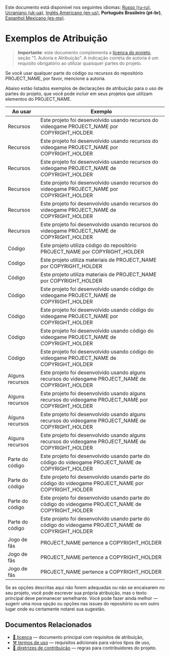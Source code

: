 Este documento está disponível nos seguintes idiomas: [Russo (ru-ru)](/ATTRIBUTION_ru-ru.md), [Ucraniano (uk-ua)](/ATTRIBUTION_uk-ua.md), [Inglês Americano (en-us)](/ATTRIBUTION.md), **Português Brasileiro (pt-br)**, [Espanhol Mexicano (es-mx)](/ATTRIBUTION_es-mx.md).

# Exemplos de Atribuição

> **Importante**: este documento complementa a [licença do projeto](/LICENSE_pt-br.md), seção "1. Autoria e Atribuição". A indicação correta de autoria é um requisito obrigatório ao utilizar quaisquer partes do projeto.

Se você usar qualquer parte do código ou recursos do repositório PROJECT_NAME, por favor, mencione a autoria.

Abaixo estão listados exemplos de declarações de atribuição para o uso de partes do projeto, que você pode incluir em seus projetos que utilizam elementos do PROJECT_NAME.

| Ao usar | Exemplo |
| --- | --- |
| Recursos | Este projeto foi desenvolvido usando recursos do videogame PROJECT_NAME por COPYRIGHT_HOLDER |
| Recursos | Este projeto foi desenvolvido usando recursos do videogame PROJECT_NAME por COPYRIGHT_HOLDER |
| Recursos | Este projeto foi desenvolvido usando recursos do videogame PROJECT_NAME de COPYRIGHT_HOLDER |
| Recursos | Este projeto foi desenvolvido usando recursos do videogame PROJECT_NAME por COPYRIGHT_HOLDER |
| Recursos | Este projeto foi desenvolvido usando recursos do videogame PROJECT_NAME de COPYRIGHT_HOLDER |
| Recursos | Este projeto foi desenvolvido usando recursos do videogame PROJECT_NAME de COPYRIGHT_HOLDER |
| Código | Este projeto utiliza código do repositório PROJECT_NAME por COPYRIGHT_HOLDER |
| Código | Este projeto utiliza materiais de PROJECT_NAME por COPYRIGHT_HOLDER |
| Código | Este projeto utiliza materiais de PROJECT_NAME por COPYRIGHT_HOLDER |
| Código | Este projeto foi desenvolvido usando código do videogame PROJECT_NAME de COPYRIGHT_HOLDER |
| Código | Este projeto foi desenvolvido usando código do videogame PROJECT_NAME por COPYRIGHT_HOLDER |
| Código | Este projeto foi desenvolvido usando código do videogame PROJECT_NAME de COPYRIGHT_HOLDER |
| Código | Este projeto foi desenvolvido usando código do videogame PROJECT_NAME de COPYRIGHT_HOLDER |
| Alguns recursos | Este projeto foi desenvolvido usando alguns recursos do videogame PROJECT_NAME de COPYRIGHT_HOLDER |
| Alguns recursos | Este projeto foi desenvolvido usando alguns recursos do videogame PROJECT_NAME por COPYRIGHT_HOLDER |
| Alguns recursos | Este projeto foi desenvolvido usando alguns recursos do videogame PROJECT_NAME de COPYRIGHT_HOLDER |
| Alguns recursos | Este projeto foi desenvolvido usando alguns recursos do videogame PROJECT_NAME de COPYRIGHT_HOLDER |
| Parte do código | Este projeto foi desenvolvido usando parte do código do videogame PROJECT_NAME de COPYRIGHT_HOLDER |
| Parte do código | Este projeto foi desenvolvido usando parte do código do videogame PROJECT_NAME por COPYRIGHT_HOLDER |
| Parte do código | Este projeto foi desenvolvido usando parte do código do videogame PROJECT_NAME de COPYRIGHT_HOLDER |
| Parte do código | Este projeto foi desenvolvido usando parte do código do videogame PROJECT_NAME de COPYRIGHT_HOLDER |
| Jogo de fãs | PROJECT_NAME pertence a COPYRIGHT_HOLDER |
| Jogo de fãs | PROJECT_NAME pertence a COPYRIGHT_HOLDER |
| Jogo de fãs | PROJECT_NAME pertence a COPYRIGHT_HOLDER |

Se as opções descritas aqui não forem adequadas ou não se encaixarem no seu projeto, você pode escrever sua própria atribuição, mas o texto principal deve permanecer semelhante. Você pode fazer ainda melhor — sugerir uma nova opção ou opções nas issues do repositório ou em outro lugar onde eu certamente notarei sua sugestão.

## Documentos Relacionados

* [📜 licença](/LICENSE_pt-br.md) — documento principal com requisitos de atribuição,
* [⚒️ termos de uso](/TERMS_OF_USE_pt-br.md) — requisitos adicionais para vários tipos de uso,
* [🤝 diretrizes de contribuição](/CONTRIBUTING_pt-br.md) — regras para contribuidores do projeto.
